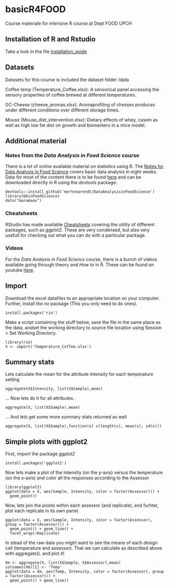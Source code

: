 # basicR4FOOD
Course materiale for intensive R course at Dept FOOD UPCH 

## Installation of R and Rstudio
Take a look in the file [installation_guide](https://github.com/mortenarendt/basicR4FOOD/blob/master/Installation_guide.pdf)

## Datasets
Datasets for this course is included the dataset folder /data

Coffee temp (Temperature_Coffee.xlsx): A sensorical panel accessing the sensory properties of coffee brewed at different temperatures. 

GC-Cheese (cheese_aromas.xlsx): Aromaprofiling of chesses produces under different conditions over different storage times. 

Mouse (Mouse_diet_intervention.xlsx): Dietary effects of whey, casein as well as high low fat diet on growth and biomarkers in a mice model. 

## Additional material 

### Notes from the _Data Analysis in Food Science_ course
There is a lot of online available material on statistics using R. The [Notes for Data Analysis in Food Science](https://github.com/mortenarendt/basicR4FOOD/blob/master/Notes_FDA.pdf) covers basic data analysis in eight weeks. Data for most of the content there is to be found [here](https://github.com/mortenarendt/DataAnalysisinFoodScience/) and can be downloaded directly in R using the _devtools_ package: 

```{r}
devtools::install_github('mortenarendt/DataAnalysisinFoodScience')
library(DAinFoodScience)
data("maramaox") 
```

### Cheatsheets

RStudio has made available [Cheatsheets](https://www.rstudio.com/resources/cheatsheets/) covering the utility of different packages, such as _ggplot2_. These are very condensed, but also very usefull for checking out what you can do with a particular package. 

### Videos

For the _Data Analysis in Food Science_ course, there is a bunch of videos available going through theory and _How to_ in R. These can be found on youtube [here](https://www.youtube.com/playlist?list=PL4L59zaizb3FmBdxuDLRdzGsknTrZN6Ys). 


## Import 

Download the excel datafiles to an appropriate location on your computer. Further, install the _rio_ package 
(This you only need to do ones). 

```{r}
install.packages('rio')
```
Make a script containing the stuff below, save the file in the same place as the data, andset the working directory to source file location using Session > Set Working Directory. 

```{r}
library(rio)
X <- import('Temperature_Coffee.xlsx')
```

## Summary stats

Lets calculate the mean for the attribute _Intensity_ for each temperature setting

```{r}
aggregate(X$Intensity, list(X$Sample),mean)
```
... Now lets do it for all attributes. 

```{r}
aggregate(X, list(X$Sample),mean)
```

... And lets get some more summary stats returned as well

```{r}
aggregate(X, list(X$Sample),function(x) c(length(x), mean(x), sd(x)))
```
          
## Simple plots with ggplot2

First, import the package _ggplot2_
```{r}
install.packages('ggplot2')
```

Now lets make a plot of the Intensity (on the y-axis) versus the temperature (on the x-axis) and color all the responses according to the Assessor

```{r}
library(ggplot2)
ggplot(data = X, aes(Sample, Intensity, color = factor(Assessor))) + 
  geom_point()
```
Now, lets join the points within each assessor (and replicate), and furhter, plot each replicate in its own panel. 

```{r}
ggplot(data = X, aes(Sample, Intensity, color = factor(Assessor), group = factor(Assessor))) + 
  geom_point() + geom_line() + 
  facet_wrap(~Replicate)
```

In stead of the raw data you might want to see the means of each design cell (temperature and assessor). That we can calculate as described above with aggregate(). and plot it!

```{r}
Xm <- aggregate(X, list(X$Sample, X$Assessor),mean)
colnames(Xm)[1] <- 'Temp'
ggplot(data = Xm, aes(Temp, Intensity, color = factor(Assessor), group = factor(Assessor))) + 
  geom_point() + geom_line()
```

